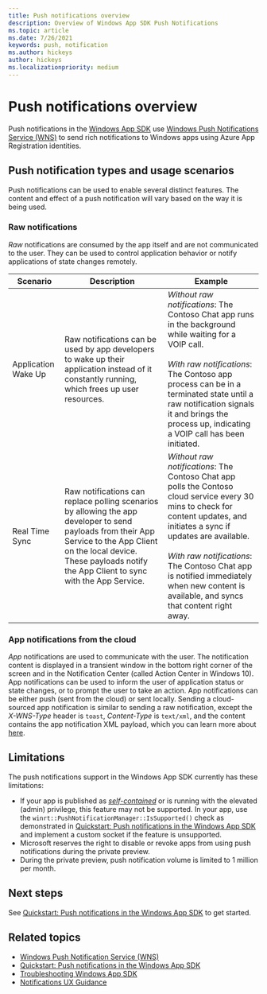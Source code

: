 ```yaml
---
title: Push notifications overview
description: Overview of Windows App SDK Push Notifications
ms.topic: article
ms.date: 7/26/2021
keywords: push, notification
ms.author: hickeys
author: hickeys
ms.localizationpriority: medium
---
```


# Push notifications overview

Push notifications in the [Windows App SDK](../../index.md) use [Windows Push Notifications Service (WNS)](https://aka.ms/wns) to send rich notifications to Windows apps using Azure App Registration identities.

## Push notification types and usage scenarios

Push notifications can be used to enable several distinct features. The content and effect of a push notification will vary based on the way it is being used.

### Raw notifications

*Raw* notifications are consumed by the app itself and are not communicated to the user. They can be used to control application behavior or notify applications of state changes remotely.

| Scenario | Description  | Example |
|----------|--------------|---------|
| Application Wake Up | Raw notifications can be used by app developers to wake up their application instead of it constantly running, which frees up user resources. | *Without raw notifications*: The Contoso Chat app runs in the background while waiting for a VOIP call.<br/><br/>*With raw notifications*: The Contoso app process can be in a terminated state until a raw notification signals it and brings the process up, indicating a VOIP call has been initiated.
| Real Time Sync | Raw notifications can replace polling scenarios by allowing the app developer to send payloads from their App Service to the App Client on the local device. These payloads notify the App Client to sync with the App Service. | *Without raw notifications*: The Contoso Chat app polls the Contoso cloud service every 30 mins to check for content updates, and initiates a sync if updates are available.<br/><br/>*With raw notifications*: The Contoso Chat app is notified immediately when new content is available, and syncs that content right away.

### App notifications from the cloud

*App* notifications are used to communicate with the user. The notification content is displayed in a transient window in the bottom right corner of the screen and in the Notification Center (called Action Center in Windows 10). App notifications can be used to inform the user of application status or state changes, or to prompt the user to take an action. App notifications can be either push (sent from the cloud) or sent locally. Sending a cloud-sourced app notification is similar to sending a raw notification, except the *X-WNS-Type* header is `toast`, *Content-Type* is `text/xml`, and the content contains the app notification XML payload, which you can learn more about [here](../app-notifications/app-notifications-quickstart.md).

## Limitations

The push notifications support in the Windows App SDK currently has these limitations:

- If your app is published as [*self-contained*](../../../package-and-deploy/self-contained-deploy/deploy-self-contained-apps.md) or is running with the elevated (admin) privilege, this feature may not be supported. In your app, use the `winrt::PushNotificationManager::IsSupported()` check as demonstrated in [Quickstart: Push notifications in the Windows App SDK](push-quickstart.md) and implement a custom socket if the feature is unsupported.
- Microsoft reserves the right to disable or revoke apps from using push notifications during the private preview.
- During the private preview, push notification volume is limited to 1 million per month.

## Next steps

See [Quickstart: Push notifications in the Windows App SDK](push-quickstart.md) to get started.

## Related topics

- [Windows Push Notification Service (WNS)](https://aka.ms/wns)
- [Quickstart: Push notifications in the Windows App SDK](push-quickstart.md)
- [Troubleshooting Windows App SDK](troubleshooting.md)
- [Notifications UX Guidance](/hub/apps/design/shell/tiles-and-notifications/toast-ux-guidance.md)

